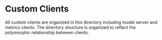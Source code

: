 # Custom Clients

All custom clients are organized in this directory including model server and metrics clients. The directory structure is organized to reflect the polymorphic relationship between clients.